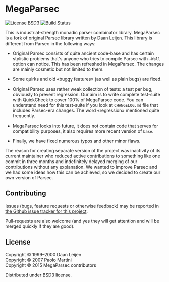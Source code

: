# MegaParsec

[![License BSD3](https://img.shields.io/badge/license-BSD3-brightgreen.svg)](http://opensource.org/licenses/BSD-3-Clause)
[![Build Status](https://travis-ci.org/mrkkrp/megaparsec.svg?branch=master)](https://travis-ci.org/mrkkrp/megaparsec)

This is industrial-strength monadic parser combinator library. MegaParsec is
a fork of original Parsec library written by Daan Leijen. This library is
different from Parsec in the following ways:

* Original Parsec consists of quite ancient code-base and has certain
  stylistic problems that's anyone who tries to compile Parsec with `-Wall`
  option can notice. This has been refreshed in MegaParsec. The changes are
  mainly cosmetic but not limited to them.

* Some quirks and old «buggy features» (as well as plain bugs) are fixed.

* Original Parsec uses rather weak collection of tests: a test per bug,
  obviously to prevent regression. Our aim is to write complete test-suite
  with QuickCheck to cover 100% of MegaParsec code. You can understand need
  for this test-suite if you look at `CHANGELOG.md` file that includes
  Parsec-era changes. The word «regression» mentioned quite frequently.

* MegaParsec looks into future, it does not contain code that serves for
  compatibility purposes, it also requires more recent version of `base`.

* Finally, we have fixed numerous typos and other minor flaws.

The reason for creating separate version of the project was inactivity of
its current maintainer who reduced active contributions to something like
one commit in three months and indefinitely delayed merging of our
contributions without any explanation. We wanted to improve Parsec and we
had some ideas how this can be achieved, so we decided to create our own
version of Parsec.

## Contributing

Issues (bugs, feature requests or otherwise feedback) may be reported in
[the Github issue tracker for this project](https://github.com/mrkkrp/megaparsec/issues).

Pull-requests are also welcome (and yes they will get attention and will be
merged quickly if they are good).

## License

Copyright © 1999–2000 Daan Leijen<br>
Copyright © 2007 Paolo Martini<br>
Copyright © 2015 MegaParsec contributors

Distributed under BSD3 license.
